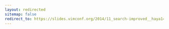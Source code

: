 ```yaml
---
layout: redirected
sitemap: false
redirect_to: https://slides.vimconf.org/2014/11_search-improved__haya14busa.pdf
---
```

